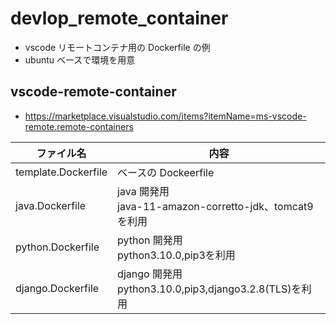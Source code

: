 # devlop_remote_container

-   vscode リモートコンテナ用の Dockerfile の例
-   ubuntu ベースで環境を用意

## vscode-remote-container

-   https://marketplace.visualstudio.com/items?itemName=ms-vscode-remote.remote-containers

| ファイル名          | 内容                                                       |
| ------------------- | ---------------------------------------------------------- |
| template.Dockerfile | ベースの Dockeerfile                                       |
| java.Dockerfile     | java 開発用<br>java-11-amazon-corretto-jdk、tomcat9 を利用 |
| python.Dockerfile     | python 開発用<br>python3.10.0,pip3を利用|
| django.Dockerfile     | django 開発用<br>python3.10.0,pip3,django3.2.8(TLS)を利用|
